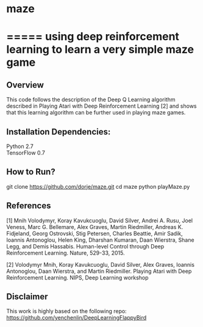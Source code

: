 # maze
=====
using deep reinforcement learning to learn a very simple maze game
=====

Overview
------

This code follows the description of the Deep Q Learning algorithm described in Playing Atari with Deep Reinforcement Learning [2] and shows that this learning algorithm can be further used in playing maze games.

Installation Dependencies:
------
Python 2.7  
TensorFlow 0.7

How to Run?
------
git clone https://github.com/dorje/maze.git
cd maze
python playMaze.py


References
------
[1] Mnih Volodymyr, Koray Kavukcuoglu, David Silver, Andrei A. Rusu, Joel Veness, Marc G. Bellemare, Alex Graves, Martin Riedmiller, Andreas K. Fidjeland, Georg Ostrovski, Stig Petersen, Charles Beattie, Amir Sadik, Ioannis Antonoglou, Helen King, Dharshan Kumaran, Daan Wierstra, Shane Legg, and Demis Hassabis. Human-level Control through Deep Reinforcement Learning. Nature, 529-33, 2015.

[2] Volodymyr Mnih, Koray Kavukcuoglu, David Silver, Alex Graves, Ioannis Antonoglou, Daan Wierstra, and Martin Riedmiller. Playing Atari with Deep Reinforcement Learning. NIPS, Deep Learning workshop


Disclaimer
------
This work is highly based on the following repo:
https://github.com/yenchenlin/DeepLearningFlappyBird
